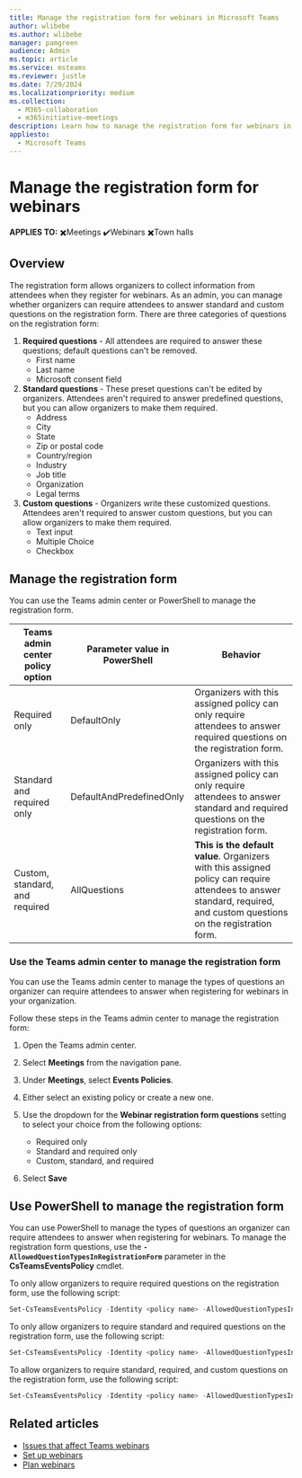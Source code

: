 ```yaml
---
title: Manage the registration form for webinars in Microsoft Teams
author: wlibebe
ms.author: wlibebe
manager: pamgreen
audience: Admin
ms.topic: article
ms.service: msteams
ms.reviewer: justle
ms.date: 7/29/2024
ms.localizationpriority: medium
ms.collection: 
  - M365-collaboration
  - m365initiative-meetings
description: Learn how to manage the registration form for webinars in Microsoft Teams for admins. Require attendees to answer required questions, custom questions, and standard questions.
appliesto: 
  - Microsoft Teams
---
```

# Manage the registration form for webinars

**APPLIES TO:** ✖️Meetings ✔️Webinars ✖️Town halls

## Overview

The registration form allows organizers to collect information from attendees when they register for webinars. As an admin, you can manage whether organizers can require attendees to answer standard and custom questions on the registration form.
There are three categories of questions on the registration form:

1. **Required questions** - All attendees are required to answer these questions; default questions can't be removed.
   - First name
   - Last name
   - Microsoft consent field
2. **Standard questions** - These preset questions can't be edited by organizers. Attendees aren't required to answer predefined questions, but you can allow organizers to make them required.
    - Address
    - City
    - State
    - Zip or postal code
    - Country/region
    - Industry
    - Job title
    - Organization
    - Legal terms
3. **Custom questions** - Organizers write these customized questions. Attendees aren't required to answer custom questions, but you can allow organizers to make them required.
   - Text input
   - Multiple Choice
   - Checkbox

## Manage the registration form

You can use the Teams admin center or PowerShell to manage the registration form.

|Teams admin center policy option |Parameter value in PowerShell | Behavior |
|---------|---------|---------------|
|Required only|DefaultOnly | Organizers with this assigned policy can only require attendees to answer required questions on the registration form. |
|Standard and required only |DefaultAndPredefinedOnly | Organizers with this assigned policy can only require attendees to answer standard and required questions on the registration form.|
|Custom, standard, and required |AllQuestions | **This is the default value**. Organizers with this assigned policy can require attendees to answer standard, required, and custom questions on the registration form.|

### Use the Teams admin center to manage the registration form

You can use the Teams admin center to manage the types of questions an organizer can require attendees to answer when registering for webinars in your organization.

Follow these steps in the Teams admin center to manage the registration form:

1. Open the Teams admin center.
2. Select **Meetings** from the navigation pane.
3. Under **Meetings**, select **Events Policies**.
4. Either select an existing policy or create a new one.
5. Use the dropdown for the **Webinar registration form questions** setting to select your choice from the following options:

   - Required only
   - Standard and required only
   - Custom, standard, and required
6. Select **Save**

## Use PowerShell to manage the registration form

You can use PowerShell to manage the types of questions an organizer can require attendees to answer when registering for webinars. To manage the registration form questions, use the **`-AllowedQuestionTypesInRegistrationForm`** parameter in the **CsTeamsEventsPolicy** cmdlet.

To only allow organizers to require required questions on the registration form, use the following script:

```powershell
Set-CsTeamsEventsPolicy -Identity <policy name> -AllowedQuestionTypesInRegistrationForm DefaultOnly
```

To only allow organizers to require standard and required questions on the registration form, use the following script:

```powershell
Set-CsTeamsEventsPolicy -Identity <policy name> -AllowedQuestionTypesInRegistrationForm DefaultAndPredefinedOnly
```

To allow organizers to require standard, required, and custom questions on the registration form, use the following script:

```powershell
Set-CsTeamsEventsPolicy -Identity <policy name> -AllowedQuestionTypesInRegistrationForm AllQuestions
```

## Related articles

- [Issues that affect Teams webinars](/microsoftteams/troubleshoot/meetings/issues-with-webinars)
- [Set up webinars](set-up-webinars.md)
- [Plan webinars](plan-webinars.md)
